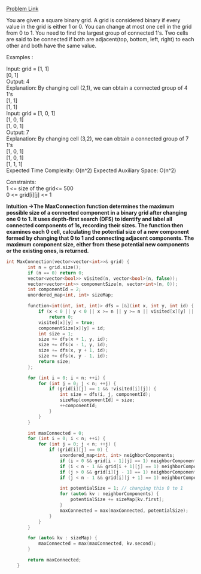 [Problem Link](https://www.geeksforgeeks.org/problems/maximum-connected-group/1)<br>

You are given a square binary grid. A grid is considered binary if every value in the grid is either 1 or 0. You can change at most one cell in the grid from 0 to 1. You need to find the largest group of connected  1's. Two cells are said to be connected if both are adjacent(top, bottom, left, right) to each other and both have the same value.<br>

Examples :<br>

Input: grid = [1, 1]<br>
             [0, 1]<br>
Output: 4<br>
Explanation: By changing cell (2,1), we can obtain a connected group of 4 1's<br>
[1, 1]<br>
[1, 1]<br>
Input: grid = [1, 0, 1]<br>
             [1, 0, 1]<br>
             [1, 0, 1]<br>
Output: 7<br>
Explanation: By changing cell (3,2), we can obtain a connected group of 7 1's<br>
[1, 0, 1]<br>
[1, 0, 1]<br>
[1, 1, 1]<br>
Expected Time Complexity: O(n^2)
Expected Auxiliary Space: O(n^2)

Constraints:<br>
1 <= size of the grid<= 500<br>
0 <= grid[i][j] <= 1<br>

__Intuition ->The MaxConnection function determines the maximum possible size of a connected component in a binary grid after changing one 0 to 1. It uses depth-first search (DFS) to identify and label all connected components of 1s, recording their sizes. The function then examines each 0 cell, calculating the potential size of a new component formed by changing that 0 to 1 and connecting adjacent components. The maximum component size, either from these potential new components or the existing ones, is returned.__

```C++
int MaxConnection(vector<vector<int>>& grid) {
        int n = grid.size();
        if (n == 0) return 0;
        vector<vector<bool>> visited(n, vector<bool>(n, false));
        vector<vector<int>> componentSize(n, vector<int>(n, 0));
        int componentId = 2; 
        unordered_map<int, int> sizeMap;

        function<int(int, int, int)> dfs = [&](int x, int y, int id) {
            if (x < 0 || y < 0 || x >= n || y >= n || visited[x][y] || grid[x][y] == 0)
                return 0;
            visited[x][y] = true;
            componentSize[x][y] = id;
            int size = 1;
            size += dfs(x + 1, y, id);
            size += dfs(x - 1, y, id);
            size += dfs(x, y + 1, id);
            size += dfs(x, y - 1, id);
            return size;
        };

        for (int i = 0; i < n; ++i) {
            for (int j = 0; j < n; ++j) {
                if (grid[i][j] == 1 && !visited[i][j]) {
                    int size = dfs(i, j, componentId);
                    sizeMap[componentId] = size;
                    ++componentId;
                }
            }
        }

        int maxConnected = 0;
        for (int i = 0; i < n; ++i) {
            for (int j = 0; j < n; ++j) {
                if (grid[i][j] == 0) {
                    unordered_map<int, int> neighborComponents;
                    if (i > 0 && grid[i - 1][j] == 1) neighborComponents[componentSize[i - 1][j]]++;
                    if (i < n - 1 && grid[i + 1][j] == 1) neighborComponents[componentSize[i + 1][j]]++;
                    if (j > 0 && grid[i][j - 1] == 1) neighborComponents[componentSize[i][j - 1]]++;
                    if (j < n - 1 && grid[i][j + 1] == 1) neighborComponents[componentSize[i][j + 1]]++;

                    int potentialSize = 1; // changing this 0 to 1
                    for (auto& kv : neighborComponents) {
                        potentialSize += sizeMap[kv.first];
                    }
                    maxConnected = max(maxConnected, potentialSize);
                }
            }
        }

        for (auto& kv : sizeMap) {
            maxConnected = max(maxConnected, kv.second);
        }

        return maxConnected;
    }
```

